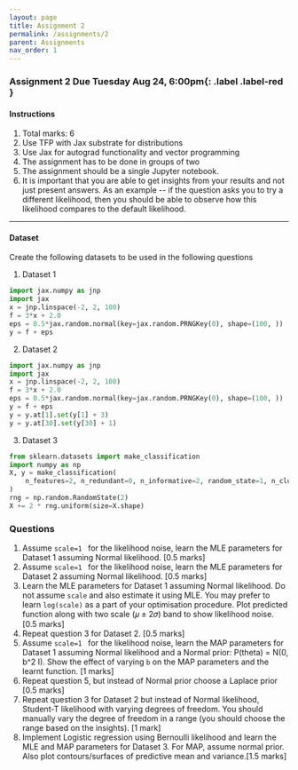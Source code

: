 ```yaml
---
layout: page
title: Assignment 2
permalink: /assignments/2
parent: Assignments
nav_order: 1
---
```


### Assignment 2 **Due Tuesday Aug 24, 6:00pm**{: .label .label-red }

#### Instructions
1. Total marks: 6
2. Use TFP with Jax substrate for distributions
3. Use Jax for autograd functionality and vector programming
4. The assignment has to be done in groups of two
5. The assignment should be a single Jupyter notebook. 
6. It is important that you are able to get insights from your results and not just present answers. As an example -- if the question asks you to try a different likelihood, then you should be able to observe how this likelihood compares to the default likelihood. 

----

#### Dataset

Create the following datasets to be used in the following questions

1. Dataset 1

```python
import jax.numpy as jnp
import jax
x = jnp.linspace(-2, 2, 100)
f = 3*x + 2.0
eps = 0.5*jax.random.normal(key=jax.random.PRNGKey(0), shape=(100, ))
y = f + eps
```

2. Dataset 2

```python
import jax.numpy as jnp
import jax
x = jnp.linspace(-2, 2, 100)
f = 3*x + 2.0
eps = 0.5*jax.random.normal(key=jax.random.PRNGKey(0), shape=(100, ))
y = f + eps
y = y.at[1].set(y[1] + 3)
y = y.at[30].set(y[30] + 1)
```

3. Dataset 3

```python
from sklearn.datasets import make_classification
import numpy as np
X, y = make_classification(
    n_features=2, n_redundant=0, n_informative=2, random_state=1, n_clusters_per_class=1
)
rng = np.random.RandomState(2)
X += 2 * rng.uniform(size=X.shape)
```

### Questions

1. Assume `scale=1 ` for the likelihood noise, learn the MLE parameters for Dataset 1 assuming Normal likelihood. [0.5 marks] 
2. Assume `scale=1 ` for the likelihood noise, learn the MLE parameters for Dataset 2 assuming Normal likelihood. [0.5 marks] 
3. Learn the MLE parameters for Dataset 1 assuming Normal likelihood. Do not assume `scale` and also estimate it using MLE. You may prefer to learn `log(scale)` as a part of your optimisation procedure. Plot predicted function along with two scale (𝜇 ± 2𝜎) band to show likelihood noise. [0.5 marks] 
4. Repeat question 3 for Dataset 2. [0.5 marks]
5. Assume `scale=1 ` for the likelihood noise, learn the MAP parameters for Dataset 1 assuming Normal likelihood and a Normal prior: P(theta) = N(0, b^2 I). Show the effect of varying `b` on the MAP parameters and the learnt function. [1 marks]
6. Repeat question 5, but instead of Normal prior choose a Laplace prior [0.5 marks]
7. Repeat question 3 for Dataset 2 but instead of Normal likelihood, Student-T likelihood with varying degrees of freedom. You should manually vary the degree of freedom in a range (you should choose the range based on the insights). [1 mark]
8. Implement Logistic regression using Bernoulli likelihood and learn the MLE and MAP parameters for Dataset 3. For MAP, assume normal prior. Also plot contours/surfaces of predictive mean and variance.[1.5 marks]




